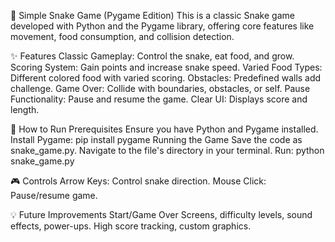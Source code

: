 🐍 Simple Snake Game (Pygame Edition)
This is a classic Snake game developed with Python and the Pygame library, offering core features like movement, food consumption, and collision detection.

✨ Features
Classic Gameplay: Control the snake, eat food, and grow.
Scoring System: Gain points and increase snake speed.
Varied Food Types: Different colored food with varied scoring.
Obstacles: Predefined walls add challenge.
Game Over: Collide with boundaries, obstacles, or self.
Pause Functionality: Pause and resume the game.
Clear UI: Displays score and length.

🚀 How to Run
Prerequisites
Ensure you have Python and Pygame installed.
Install Pygame: pip install pygame
Running the Game
Save the code as snake_game.py.
Navigate to the file's directory in your terminal.
Run: python snake_game.py

🎮 Controls
Arrow Keys: Control snake direction.
Mouse Click: Pause/resume game.

💡 Future Improvements
Start/Game Over Screens, difficulty levels, sound effects, power-ups.
High score tracking, custom graphics.
